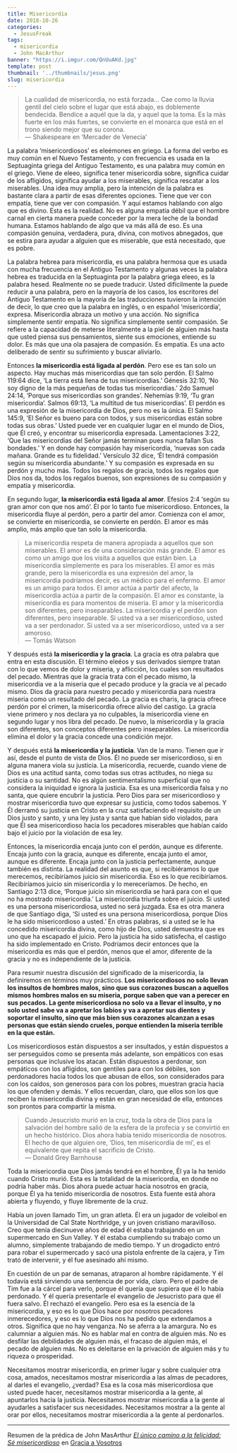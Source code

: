 ```yaml
---
title: Misericordia
date: 2018-10-26
categories:
  - JesusFreak
tags:
  - misericordia
  - John MacArthur
banner: "https://i.imgur.com/QnUuAKd.jpg"
template: post
thumbnail: '../thumbnails/jesus.png'
slug: misericordia
---
```


>La cualidad de misericordia, no está forzada... Cae como la lluvia gentil del cielo sobre el lugar que está abajo, es doblemente bendecida. Bendice a aquél que la da, y aquel que la toma. Es la más fuerte en los más fuertes, se convierte en el monarca que está en el trono siendo mejor que su corona.<br>
> — Shakespeare en ‘Mercader de Venecia’

La palabra ‘misericordiosos’ es eleémones en griego. La forma del verbo es muy común en el Nuevo Testamento, y con frecuencia es usada en la Septuaginta griega del Antiguo Testamento, es una palabra muy común en el griego. Viene de eleeo, significa tener misericordia sobre, significa cuidar de los afligidos, significa ayudar a los miserables, significa rescatar a los miserables. Una idea muy amplia, pero la intención de la palabra es bastante clara a partir de esas diferentes opciones. Tiene que ver con empatía, tiene que ver con compasión. Y aquí estamos hablando con algo que es divino. Esta es la realidad. No es alguna empatía débil que el hombre carnal en cierta manera puede conceder por la mera leche de la bondad humana. Estamos hablando de algo que va más allá de eso. Es una compasión genuina, verdadera, pura, divina, con motivos abnegados, que se estira para ayudar a alguien que es miserable, que está necesitado, que es pobre.

La palabra hebrea para misericordia, es una palabra hermosa que es usada con mucha frecuencia en el Antiguo Testamento y algunas veces la palabra hebrea es traducida en la Septuaginta por la palabra griega eleeo, es la palabra hesed.  Realmente no se puede traducir. Usted difícilmente la puede reducir a una palabra, pero en la mayoría de los casos, los escritores del Antiguo Testamento en la mayoría de las traducciones tuvieron la intención de decir, lo que creo que la palabra en inglés, o en español ‘misericordia’, expresa. Misericordia abraza un motivo y una acción. No significa simplemente sentir empatía. No significa simplemente sentir compasión. Se refiere a la capacidad de meterse literalmente a la piel de alguien más hasta que usted piensa sus pensamientos, siente sus emociones, entiende su dolor. Es más que una ola pasajera de compasión. Es empatía. Es una acto deliberado de sentir su sufrimiento y buscar aliviarlo.

Entonces **la misericordia está ligada al perdón**. Pero ese es tan solo un aspecto. Hay muchas más misericordias que tan solo perdón. El Salmo 119:64 dice, ‘La tierra está llena de tus misericordias.’ Génesis 32:10, ‘No soy digno de la más pequeñas de todas tus misericordias.’ 2do Samuel 24:14, ‘Porque sus misericordias son grandes’. Nehemías 9:19, ‘Tu gran misericordia’. Salmos 69:13, ‘La multitud de tus misericordias’. El perdón es una expresión de la misericordia de Dios, pero no es la única. El Salmo 145:9, ‘El Señor es bueno para con todos, y sus misericordias están sobre todas sus obras.’ Usted puede ver en cualquier lugar en el mundo de Dios, que Él creó, y encontrar su misericordia expresada. Lamentaciones 3:22, ‘Que las misericordias del Señor jamás terminan pues nunca fallan Sus bondades.’ Y en donde hay compasión hay misericordia, ‘nuevas son cada mañana. Grande es tu fidelidad.’ Versículo 32 dice, ‘Él tendrá compasión según su misericordia abundante.’ Y su compasión es expresada en su perdón y mucho más. Todos los regalos de gracia, todos los regalos que Dios nos da, todos los regalos buenos, son expresiones de su compasión y empatía y misericordia.

En segundo lugar, **la misericordia está ligada al amor**. Efesios 2:4 ‘según su gran amor con que nos amó’. Él por lo tanto fue misericordioso. Entonces, la misericordia fluye al perdón, pero a partir del amor. Comienza con el amor, se convierte en misericordia, se convierte en perdón. El amor es más amplio, más amplio que tan solo la misericordia.

> La misericordia respeta de manera apropiada a aquellos que son miserables. El amor es de una consideración más grande. El amor es como un amigo que los visita a aquellos que están bien. La misericordia simplemente es para los miserables. El amor es más grande, pero la misericordia es una expresión del amor, la misericordia podríamos decir, es un médico para el enfermo. El amor es un amigo para todos. El amor actúa a partir del afecto, la misericordia actúa a partir de la compasión. El amor es constante, la misericordia es para momentos de miseria. El amor y la misericordia son diferentes, pero inseparables. La misericordia y el perdón son diferentes, pero inseparable. Si usted va a ser misericordioso, usted va a ser perdonador. Si usted va a ser misericordioso, usted va a ser amoroso.<br>
> — Tomás Watson

Y después está **la misericordia y la gracia**. La gracia es otra palabra que entra en esta discusión. El término eleéos y sus derivados siempre tratan con lo que vemos de dolor y miseria, y aflicción, los cuales son resultados del pecado. Mientras que la gracia trata con el pecado mismo, la misericordia ve a la miseria que el pecado produce y la gracia ve al pecado mismo. Dios da gracia para nuestro pecado y misericordia para nuestra miseria como un resultado del pecado. La gracia es charis, la gracia ofrece perdón por el crimen, la misericordia ofrece alivio del castigo. La gracia viene primero y nos declara ya no culpables, la misericordia viene en segundo lugar y nos libra del pecado. De nuevo, la misericordia y la gracia son diferentes, son conceptos diferentes pero inseparables. La misericordia elimina el dolor y la gracia concede una condición mejor.

Y después está **la misericordia y la justicia**. Van de la mano. Tienen que ir así, desde el punto de vista de Dios. Él no puede ser misericordioso, si en alguna manera viola su justicia. La misericordia, recuerde, cuando viene de Dios es una actitud santa, como todas sus otras actitudes, no niega su justicia o su santidad. No es algún sentimentalismo superficial que no considera la iniquidad e ignora la justicia. Esa es una misericordia falsa y no santa, que quiere encubrir la justicia. Pero Dios para ser misericordioso y mostrar misericordia tuvo que expresar su justicia, como todos sabemos. Y Él derramó su justicia en Cristo en la cruz satisfaciendo el requisito de un Dios justo y santo, y una ley justa y santa que habían sido violados, para que Él sea misericordioso hacia los pecadores miserables que habían caído bajo el juicio por la violación de esa ley.

Entonces, la misericordia encaja junto con el perdón, aunque es diferente. Encaja junto con la gracia, aunque es diferente, encaja junto el amor, aunque es diferente. Encaja junto con la justicia perfectamente, aunque también es distinta. La realidad del asunto es que, si recibiéramos lo que merecemos, recibiríamos juicio sin misericordia. Eso es lo que recibiríamos. Recibiríamos juicio sin misericordia y lo mereceríamos. De hecho, en Santiago 2:13 dice, ‘Porque juicio sin misericordia se hará para con el que no ha mostrado misericordia.’ La misericordia triunfa sobre el juicio. Si usted es una persona misericordiosa, usted no será juzgada. Esa es otra manera de que Santiago diga, ‘Si usted es una persona misericordiosa, porque Dios le ha sido misericordioso a usted.’ En otras palabras, si a usted se le ha concedido misericordia divina, como hijo de Dios, usted demuestra que es uno que ha escapado el juicio. Pero la justicia ha sido satisfecha, el castigo ha sido implementado en Cristo. Podríamos decir entonces que la misericordia es más que el perdón, menos que el amor, diferente de la gracia y no es independiente de la justicia.

Para resumir nuestra discusión del significado de la misericordia, la definiremos en términos muy prácticos. **Los misericordiosos no solo llevan los insultos de hombres malos, sino que sus corazones buscan a aquellos mismos hombres malos en su miseria, porque saben que van a perecer en sus pecados. La gente misericordiosa no solo va a llevar el insulto, y no solo usted sabe va a apretar los labios y va a apretar sus dientes y soportar el insulto, sino que más bien sus corazones alcanzan a esas personas que están siendo crueles, porque entienden la miseria terrible en la que están.**

Los misericordiosos están dispuestos a ser insultados, y están dispuestos a ser perseguidos como se presenta más adelante, son empáticos con esas personas que inclusive los atacan. Están dispuestos a perdonar, son empáticos con los afligidos, son gentiles para con los débiles, son perdonadores hacia todos los que abusan de ellos, son considerados para con los caídos, son generosos para con los pobres, muestran gracia hacia los que ofenden y demás. Y ellos recuerdan, claro, que ellos son los que reciben la misericordia divina y están en gran necesidad de ella, entonces son prontos para compartir la misma.

> Cuando Jesucristo murió en la cruz, toda la obra de Dios para la salvación del hombre salió de la esfera de la profecía y se convirtió en un hecho histórico. Dios ahora había tenido misericordia de nosotros. El hecho de que alguien ore, ‘Dios, ten misericordia de mí’, es el equivalente que repita el sacrificio de Cristo.<br>
> — Donald Grey Barnhouse

Toda la misericordia que Dios jamás tendrá en el hombre, Él ya la ha tenido cuando Cristo murió. Esta es la totalidad de la misericordia, en donde no podría haber más. Dios ahora puede actuar hacia nosotros en gracia, porque Él ya ha tenido misericordia de nosotros. Esta fuente está ahora abierta y fluyendo, y fluye libremente de la cruz.

Había un joven llamado Tim, un gran atleta. Él era un jugador de voleibol en la Universidad de Cal State Northridge, y un joven cristiano maravilloso. Creo que tenía diecinueve años de edad él estaba trabajando en un supermercado en Sun Valley. Y él estaba cumpliendo su trabajo como un alumno, simplemente trabajando de medio tiempo. Y un drogadicto entró para robar el supermercado y sacó una pistola enfrente de la cajera, y Tim trató de intervenir, y él fue asesinado ahí mismo.

En cuestión de un par de semanas, atraparon al hombre rápidamente. Y él todavía está sirviendo una sentencia de por vida, claro. Pero el padre de Tim fue a la cárcel para verlo, porque él quería que supiera que él lo había perdonado. Y él quería presentarle el evangelio de Jesucristo para que él fuera salvo. Él rechazó el evangelio. Pero esa es la esencia de la misericordia, y eso es lo que Dios hace por nosotros pecadores inmerecedores, y eso es lo que Dios nos ha pedido que extendamos a otros. Significa que no hay venganza. No se aferra a la amargura. No es calumniar a alguien más. No es hablar mal en contra de alguien más. No es desfilar las debilidades de alguien más, el fracaso de alguien más, el pecado de alguien más. No es deleitarse en la privación de alguien más y tu riqueza o prosperidad.

Necesitamos mostrar misericordia, en primer lugar y sobre cualquier otra cosa, amados, necesitamos mostrar misericordia a las almas de pecadores, al darles el evangelio, ¿verdad? Esa es la cosa más misericordiosa que usted puede hacer, necesitamos mostrar misericordia a la gente, al apuntarlos hacia la justicia. Necesitamos mostrar misericordia a la gente al ayudarles a satisfacer sus necesidades. Necesitamos mostrar a la gente al orar por ellos, necesitamos mostrar misericordia a la gente al perdonarlos.

---

Resumen de la prédica de John MasArthur _[El único camino a la felicidad: Sé misericordioso](https://www.gracia.org/library/sermons-library/GAV-90-193/el-único-camino-a-la-felicidad-sé-misericordioso)_ en [Gracia a Vosotros](https://www.gracia.org)